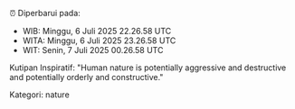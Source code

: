 ⏰ Diperbarui pada:
- WIB: Minggu, 6 Juli 2025 22.26.58 UTC
- WITA: Minggu, 6 Juli 2025 23.26.58 UTC
- WIT: Senin, 7 Juli 2025 00.26.58 UTC

Kutipan Inspiratif:
"Human nature is potentially aggressive and destructive and potentially orderly and constructive."


Kategori: nature

